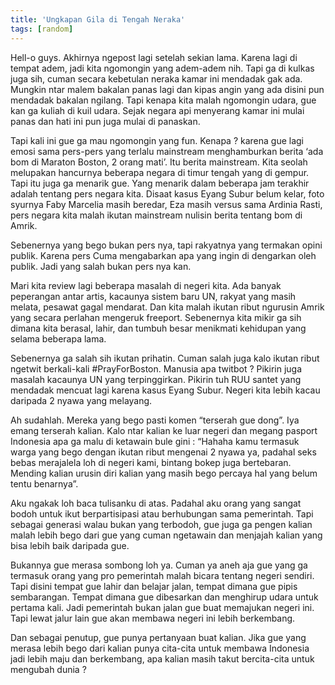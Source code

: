 ```yaml
---
title: 'Ungkapan Gila di Tengah Neraka'
tags: [random]
---
```

Hell-o guys. Akhirnya ngepost lagi setelah sekian lama. Karena lagi di tempat adem, jadi kita ngomongin yang adem-adem nih. Tapi ga di kulkas juga sih, cuman secara kebetulan neraka kamar ini mendadak gak ada. Mungkin ntar malem bakalan panas lagi dan kipas angin yang ada disini pun mendadak bakalan ngilang. Tapi kenapa kita malah ngomongin udara, gue kan ga kuliah di kuil udara. Sejak negara api menyerang kamar ini mulai panas dan hati ini pun juga mulai di panaskan.

<!--more-->

Tapi kali ini gue ga mau ngomongin yang fun. Kenapa ? karena gue lagi emosi sama pers-pers yang terlalu mainstream menghamburkan berita ‘ada bom di Maraton Boston, 2 orang mati’. Itu berita mainstream. Kita seolah melupakan hancurnya beberapa negara di timur tengah yang di gempur. Tapi itu juga ga menarik gue. Yang menarik dalam beberapa jam terakhir adalah tentang pers negara kita. Disaat kasus Eyang Subur belum kelar, foto syurnya Faby Marcelia masih beredar, Eza masih versus sama Ardinia Rasti, pers negara kita malah ikutan mainstream nulisin berita tentang bom di Amrik.

Sebenernya yang bego bukan pers nya, tapi rakyatnya yang termakan opini publik. Karena pers Cuma mengabarkan apa yang ingin di dengarkan oleh publik. Jadi yang salah bukan pers nya kan.

Mari kita review lagi beberapa masalah di negeri kita. Ada banyak peperangan antar artis, kacaunya sistem baru UN, rakyat yang masih melata, pesawat gagal mendarat. Dan kita malah ikutan ribut ngurusin Amrik yang secara perlahan mengeruk freeport. Sebenernya kita mikir ga sih dimana kita berasal, lahir, dan tumbuh besar menikmati kehidupan yang selama beberapa lama.

Sebenernya ga salah sih ikutan prihatin. Cuman salah juga kalo ikutan ribut ngetwit berkali-kali #PrayForBoston. Manusia apa twitbot ? Pikirin juga masalah kacaunya UN yang terpinggirkan. Pikirin tuh RUU santet yang mendadak mencuat lagi karena kasus Eyang Subur. Negeri kita lebih kacau daripada 2 nyawa yang melayang.

Ah sudahlah. Mereka yang bego pasti komen “terserah gue dong”. Iya emang terserah kalian. Kalo ntar kalian ke luar negeri dan megang pasport Indonesia apa ga malu di ketawain bule gini : “Hahaha kamu termasuk warga yang bego dengan ikutan ribut mengenai 2 nyawa ya, padahal seks bebas merajalela loh di negeri kami, bintang bokep juga bertebaran. Mending kalian urusin diri kalian yang masih bego percaya hal yang belum tentu benarnya”.

Aku ngakak loh baca tulisanku di atas. Padahal aku orang yang sangat bodoh untuk ikut berpartisipasi atau berhubungan sama pemerintah. Tapi sebagai generasi walau bukan yang terbodoh, gue juga ga pengen kalian malah lebih bego dari gue yang cuman ngetawain dan menjajah kalian yang bisa lebih baik daripada gue.

Bukannya gue merasa sombong loh ya. Cuman ya aneh aja gue yang ga termasuk orang yang pro pemerintah malah bicara tentang negeri sendiri. Tapi disini tempat gue lahir dan belajar jalan, tempat dimana gue pipis sembarangan. Tempat dimana gue dibesarkan dan menghirup udara untuk pertama kali. Jadi pemerintah bukan jalan gue buat memajukan negeri ini. Tapi lewat jalur lain gue akan membawa negeri ini lebih berkembang.

Dan sebagai penutup, gue punya pertanyaan buat kalian. Jika gue yang merasa lebih bego dari kalian punya cita-cita untuk membawa Indonesia jadi lebih maju dan berkembang, apa kalian masih takut bercita-cita untuk mengubah dunia ?

